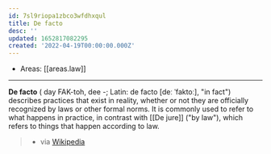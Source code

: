 ```yaml
---
id: 7sl9riopa1zbco3wfdhxqul
title: De facto
desc: ''
updated: 1652817082295
created: '2022-04-19T00:00:00.000Z'
---
```


- Areas: [[areas.law]]

---

**De facto** ( day FAK-toh, dee -⁠; Latin: de facto [deː ˈfaktoː], "in fact") describes practices that exist in reality, whether or not they are officially recognized by laws or other formal norms. It is commonly used to refer to what happens in practice, in contrast with [[De jure]] ("by law"), which refers to things that happen according to law.

> - via [Wikipedia](https://en.wikipedia.org/wiki/De%20facto)
